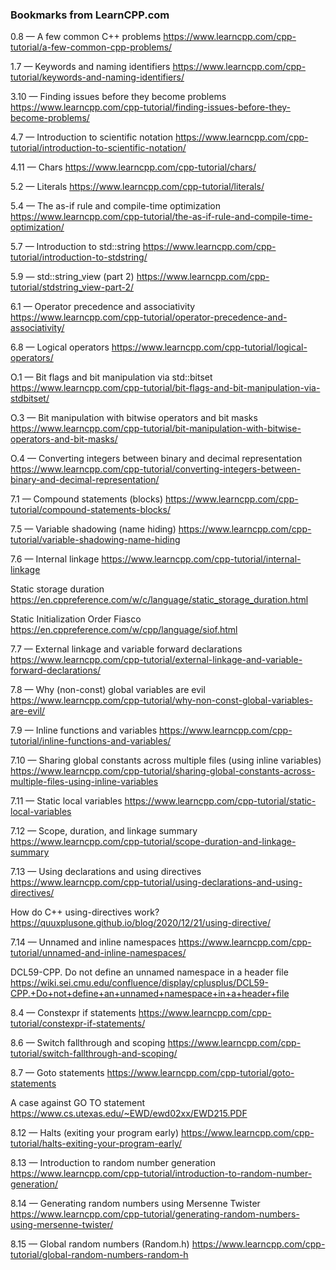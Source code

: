### Bookmarks from LearnCPP.com

0.8 — A few common C++ problems
https://www.learncpp.com/cpp-tutorial/a-few-common-cpp-problems/

1.7 — Keywords and naming identifiers
https://www.learncpp.com/cpp-tutorial/keywords-and-naming-identifiers/

3.10 — Finding issues before they become problems
https://www.learncpp.com/cpp-tutorial/finding-issues-before-they-become-problems/

4.7 — Introduction to scientific notation
https://www.learncpp.com/cpp-tutorial/introduction-to-scientific-notation/

4.11 — Chars
https://www.learncpp.com/cpp-tutorial/chars/

5.2 — Literals
https://www.learncpp.com/cpp-tutorial/literals/

5.4 — The as-if rule and compile-time optimization
https://www.learncpp.com/cpp-tutorial/the-as-if-rule-and-compile-time-optimization/

5.7 — Introduction to std::string
https://www.learncpp.com/cpp-tutorial/introduction-to-stdstring/

5.9 — std::string_view (part 2)
https://www.learncpp.com/cpp-tutorial/stdstring_view-part-2/

6.1 — Operator precedence and associativity
https://www.learncpp.com/cpp-tutorial/operator-precedence-and-associativity/

6.8 — Logical operators
https://www.learncpp.com/cpp-tutorial/logical-operators/

O.1 — Bit flags and bit manipulation via std::bitset
https://www.learncpp.com/cpp-tutorial/bit-flags-and-bit-manipulation-via-stdbitset/

O.3 — Bit manipulation with bitwise operators and bit masks
https://www.learncpp.com/cpp-tutorial/bit-manipulation-with-bitwise-operators-and-bit-masks/

O.4 — Converting integers between binary and decimal representation
https://www.learncpp.com/cpp-tutorial/converting-integers-between-binary-and-decimal-representation/

7.1 — Compound statements (blocks)
https://www.learncpp.com/cpp-tutorial/compound-statements-blocks/

7.5 — Variable shadowing (name hiding)
https://www.learncpp.com/cpp-tutorial/variable-shadowing-name-hiding

7.6 — Internal linkage
https://www.learncpp.com/cpp-tutorial/internal-linkage

Static storage duration
https://en.cppreference.com/w/c/language/static_storage_duration.html

Static Initialization Order Fiasco
https://en.cppreference.com/w/cpp/language/siof.html

7.7 — External linkage and variable forward declarations
https://www.learncpp.com/cpp-tutorial/external-linkage-and-variable-forward-declarations/

7.8 — Why (non-const) global variables are evil
https://www.learncpp.com/cpp-tutorial/why-non-const-global-variables-are-evil/

7.9 — Inline functions and variables
https://www.learncpp.com/cpp-tutorial/inline-functions-and-variables/

7.10 — Sharing global constants across multiple files (using inline variables)
https://www.learncpp.com/cpp-tutorial/sharing-global-constants-across-multiple-files-using-inline-variables

7.11 — Static local variables
https://www.learncpp.com/cpp-tutorial/static-local-variables

7.12 — Scope, duration, and linkage summary
https://www.learncpp.com/cpp-tutorial/scope-duration-and-linkage-summary

7.13 — Using declarations and using directives
https://www.learncpp.com/cpp-tutorial/using-declarations-and-using-directives/

How do C++ using-directives work?
https://quuxplusone.github.io/blog/2020/12/21/using-directive/

7.14 — Unnamed and inline namespaces
https://www.learncpp.com/cpp-tutorial/unnamed-and-inline-namespaces/

DCL59-CPP. Do not define an unnamed namespace in a header file
https://wiki.sei.cmu.edu/confluence/display/cplusplus/DCL59-CPP.+Do+not+define+an+unnamed+namespace+in+a+header+file

8.4 — Constexpr if statements
https://www.learncpp.com/cpp-tutorial/constexpr-if-statements/

8.6 — Switch fallthrough and scoping
https://www.learncpp.com/cpp-tutorial/switch-fallthrough-and-scoping/

8.7 — Goto statements
https://www.learncpp.com/cpp-tutorial/goto-statements

A case against GO TO statement
https://www.cs.utexas.edu/~EWD/ewd02xx/EWD215.PDF

8.12 — Halts (exiting your program early)
https://www.learncpp.com/cpp-tutorial/halts-exiting-your-program-early/

8.13 — Introduction to random number generation
https://www.learncpp.com/cpp-tutorial/introduction-to-random-number-generation/

8.14 — Generating random numbers using Mersenne Twister
https://www.learncpp.com/cpp-tutorial/generating-random-numbers-using-mersenne-twister/

8.15 — Global random numbers (Random.h)
https://www.learncpp.com/cpp-tutorial/global-random-numbers-random-h




